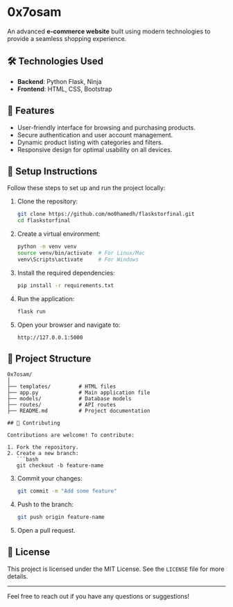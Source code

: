 # 0x7osam

An advanced **e-commerce website** built using modern technologies to provide a seamless shopping experience.  

## 🛠️ Technologies Used

- **Backend**: Python Flask, Ninja
- **Frontend**: HTML, CSS, Bootstrap  

## 🚀 Features

- User-friendly interface for browsing and purchasing products.  
- Secure authentication and user account management.  
- Dynamic product listing with categories and filters.  
- Responsive design for optimal usability on all devices.  

## 🔧 Setup Instructions

Follow these steps to set up and run the project locally:  

1. Clone the repository:  
   ```bash
   git clone https://github.com/mo0hamedh/flaskstorfinal.git
   cd flaskstorfinal
   ```

2. Create a virtual environment:  
   ```bash
   python -m venv venv
   source venv/bin/activate  # For Linux/Mac
   venv\Scripts\activate     # For Windows
   ```

3. Install the required dependencies:  
   ```bash
   pip install -r requirements.txt
   ```

4. Run the application:  
   ```bash
   flask run
   ```

5. Open your browser and navigate to:  
   ```
   http://127.0.0.1:5000
   ```

## 📂 Project Structure

```
0x7osam/
│
├── templates/         # HTML files
├── app.py             # Main application file
├── models/            # Database models
├── routes/            # API routes       
├── README.md          # Project documentation

## 🤝 Contributing

Contributions are welcome! To contribute:  

1. Fork the repository.  
2. Create a new branch:  
   ```bash
   git checkout -b feature-name
   ```
3. Commit your changes:  
   ```bash
   git commit -m "Add some feature"
   ```
4. Push to the branch:  
   ```bash
   git push origin feature-name
   ```
5. Open a pull request.

## 📜 License

This project is licensed under the MIT License. See the `LICENSE` file for more details.

---

Feel free to reach out if you have any questions or suggestions!  

